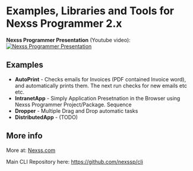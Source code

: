 # Examples, Libraries and Tools for Nexss Programmer 2.x

**Nexss Programmer Presentation** (Youtube video):  
[![Nexss Programmer Presentation](https://img.youtube.com/vi/vs2tXMrZzzs/0.jpg)](https://www.youtube.com/watch?v=vs2tXMrZzzs)

## Examples

- **AutoPrint** - Checks emails for Invoices (PDF contained Invoice word), and automatically prints them. The next run checks for new emails etc etc.
- **IntranetApp** - Simply Application Presetnation in the Browser using Nexss Programmer Project/Package. Sequence
- **Dropper** - Multiple Drag and Drop automatic tasks
- **DistributedApp** - (TODO)

## More info

More at: [Nexss.com](https://nexss.com)

Main CLI Repository here: <https://github.com/nexssp/cli>
